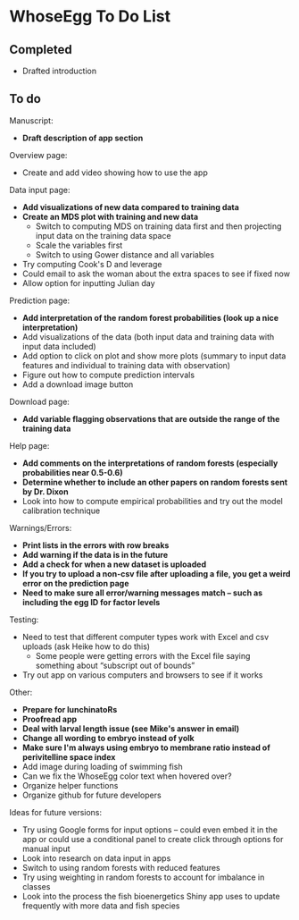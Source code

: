 
# WhoseEgg To Do List

## Completed

- Drafted introduction

## To do

Manuscript:
  
- **Draft description of app section**

Overview page:

- Create and add video showing how to use the app

Data input page:

- **Add visualizations of new data compared to training data**
- **Create an MDS plot with training and new data**
  - Switch to computing MDS on training data first and then projecting input data on the training data space
  - Scale the variables first
  - Switch to using Gower distance and all variables
- Try computing Cook's D and leverage
- Could email to ask the woman about the extra spaces to see if fixed now
- Allow option for inputting Julian day

Prediction page:

- **Add interpretation of the random forest probabilities (look up a nice interpretation)**
- Add visualizations of the data (both input data and training data with input data included)
- Add option to click on plot and show more plots (summary to input data features and individual to training data with observation)
- Figure out how to compute prediction intervals
- Add a download image button

Download page:

- **Add variable flagging observations that are outside the range of the training data**

Help page:

- **Add comments on the interpretations of random forests (especially probabilities near 0.5-0.6)**
- **Determine whether to include an other papers on random forests sent by Dr. Dixon**
- Look into how to compute empirical probabilities and try out the model calibration technique

Warnings/Errors:

- **Print lists in the errors with row breaks**
- **Add warning if the data is in the future**
- **Add a check for when a new dataset is uploaded**
- **If you try to upload a non-csv file after uploading a file, you get a weird error on the prediction page**
- **Need to make sure all error/warning messages match – such as including the egg ID for factor levels**

Testing:
  
- Need to test that different computer types work with Excel and csv uploads (ask Heike how to do this)
    - Some people were getting errors with the Excel file saying something about “subscript out of bounds”
- Try out app on various computers and browsers to see if it works

Other:
  
- **Prepare for lunchinatoRs**
- **Proofread app**
- **Deal with larval length issue (see Mike's answer in email)**
- **Change all wording to embryo instead of yolk**
- **Make sure I'm always using embryo to membrane ratio instead of perivitelline space index**
- Add image during loading of swimming fish
- Can we fix the WhoseEgg color text when hovered over?
- Organize helper functions
- Organize github for future developers

Ideas for future versions: 

- Try using Google forms for input options – could even embed it in the app or could use a conditional panel to create click through options for manual input
- Look into research on data input in apps
- Switch to using random forests with reduced features
- Try using weighting in random forests to account for imbalance in classes
- Look into the process the fish bioenergetics Shiny app uses to update frequently with more data and fish species